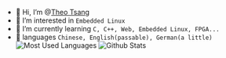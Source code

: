 - 👋 Hi, I’m @[Theo Tsang](https://jan-z.top/about)
- 👀 I’m interested in `Embedded Linux`
- 🌱 I’m currently learning `C, C++, Web, Embedded Linux, FPGA...`
- 📜 languages `Chinese, English(passable), German(a little)`
![Most Used Languages](https://github-readme-stats.vercel.app/api/top-langs/?username=WeihanLi&theme=dark&layout=compact)
![Github Stats](https://github-readme-stats.vercel.app/api?username=Theo-Tsang&show_icons=true&theme=dark&count_private=true)
<!---
Theo-Tsang/Theo-Tsang is a ✨ special ✨ repository because its `README.md` (this file) appears on your GitHub profile.
You can click the Preview link to take a look at your changes.
--->
